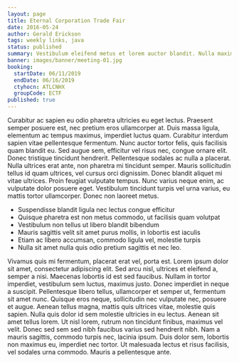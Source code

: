 ```yaml
---
layout: page
title: Eternal Corporation Trade Fair
date: 2016-05-24
author: Gerald Erickson
tags: weekly links, java
status: published
summary: Vestibulum eleifend metus et lorem auctor blandit. Nulla maximus.
banner: images/banner/meeting-01.jpg
booking:
  startDate: 06/11/2019
  endDate: 06/16/2019
  ctyhocn: ATLCNHX
  groupCode: ECTF
published: true
---
```

Curabitur ac sapien eu odio pharetra ultricies eu eget lectus. Praesent semper posuere est, nec pretium eros ullamcorper at. Duis massa ligula, elementum ac tempus maximus, imperdiet luctus quam. Curabitur interdum sapien vitae pellentesque fermentum. Nunc auctor tortor felis, quis facilisis quam blandit eu. Sed augue sem, efficitur vel risus nec, congue ornare elit. Donec tristique tincidunt hendrerit. Pellentesque sodales ac nulla a placerat. Nulla ultrices erat ante, non pharetra mi tincidunt semper. Mauris sollicitudin tellus id quam ultrices, vel cursus orci dignissim. Donec blandit aliquet mi vitae ultrices. Proin feugiat vulputate tempus. Nunc varius neque enim, ac vulputate dolor posuere eget. Vestibulum tincidunt turpis vel urna varius, eu mattis tortor ullamcorper. Donec non laoreet metus.

* Suspendisse blandit ligula nec lectus congue efficitur
* Quisque pharetra est non metus commodo, ut facilisis quam volutpat
* Vestibulum non tellus ut libero blandit bibendum
* Mauris sagittis velit sit amet purus mollis, in lobortis est iaculis
* Etiam ac libero accumsan, commodo ligula vel, molestie turpis
* Nulla sit amet nulla quis odio pretium sagittis et nec leo.

Vivamus quis mi fermentum, placerat erat vel, porta est. Lorem ipsum dolor sit amet, consectetur adipiscing elit. Sed arcu nisl, ultrices et eleifend a, semper a nisi. Maecenas lobortis id est sed faucibus. Nullam in tortor imperdiet, vestibulum sem luctus, maximus justo. Donec imperdiet in neque a suscipit. Pellentesque libero tellus, ullamcorper et semper ut, fermentum sit amet nunc. Quisque eros neque, sollicitudin nec vulputate nec, posuere et augue. Aenean tellus magna, mattis quis ultrices vitae, molestie quis sapien.
Nulla quis dolor id sem molestie ultricies in eu lectus. Aenean sit amet tellus lorem. Ut nisl lorem, rutrum non tincidunt finibus, maximus vel velit. Donec sed sem sed nibh faucibus varius sed hendrerit nibh. Nam a mauris sagittis, commodo turpis nec, lacinia ipsum. Duis dolor sem, lobortis non maximus eu, imperdiet nec tortor. Ut malesuada lectus et risus facilisis, vel sodales urna commodo. Mauris a pellentesque ante.
